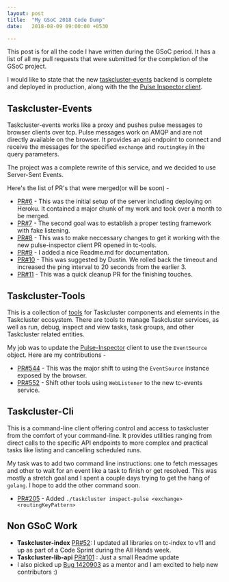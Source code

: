 ```yaml
---
layout: post
title:  "My GSoC 2018 Code Dump"
date:   2018-08-09 09:00:00 +0530

---
```


This post is for all the code I have written during the GSoC period. It has a list of all my pull requests that were submitted for the completion of the GSoC project.

I would like to state that the new [taskcluster-events](https://github.com/taskcluster/taskcluster-events) backend is complete and deployed in production, along with the the [Pulse Inspector client](https://tools.taskcluster.net/pulse-inspector).

## Taskcluster-Events

Taskcluster-events works like a proxy and pushes pulse messages to browser clients over tcp. Pulse messages work on AMQP and are not directly available on the browser. It provides an api endpoint to connect and receive the messages for the specified `exchange` and `routingKey` in the query parameters.

The project was a complete rewrite of this service, and we decided to use Server-Sent Events.

Here's the list of PR's that were merged(or will be soon) - 

* [PR#6](https://github.com/taskcluster/taskcluster-events/pull/6) - This was the initial setup of the server including deploying on Heroku. It contained a major chunk of my work and took over a month to be merged.
* [PR#7](https://github.com/taskcluster/taskcluster-events/pull/7) - The second goal was to establish a proper testing framework with fake listening.
* [PR#8](https://github.com/taskcluster/taskcluster-events/pull/8/) - This was to make neccessary changes to get it working with the new pulse-inspector client PR opened in tc-tools.
* [PR#9](https://github.com/taskcluster/taskcluster-events/pull/9/) - I added a nice Readme.md for documentation.
* [PR#10](https://github.com/taskcluster/taskcluster-events/pull/10) - This was suggested by Dustin. We rolled back the timeout and increased the ping interval to 20 seconds from the earlier 3.
* [PR#11](https://github.com/taskcluster/taskcluster-events/pull/11) - This was a quick cleanup PR for the finishing touches.

## Taskcluster-Tools
This is a collection of [tools](https://tools.taskcluster.net) for Taskcluster components and elements in the Taskcluster ecosystem. There are tools to manage Taskcluster services, as well as run, debug, inspect and view tasks, task groups, and other Taskcluster related entities.

My job was to update the [Pulse-Inspector](https://tools.taskcluster.net/pulse-inspector) client to use the `EventSource` object. Here are my contributions - 

* [PR#544](https://github.com/taskcluster/taskcluster-tools/pull/544) - This was the major shift to using the `EventSource` instance exposed by the browser.
* [PR#552](https://github.com/taskcluster/taskcluster-tools/pull/552) - Shift other tools using `WebListener` to the new tc-events service.

## Taskcluster-Cli
This is a command-line client offering control and access to taskcluster from the comfort of your command-line. It provides utilities ranging from direct calls to the specific API endpoints to more complex and practical tasks like listing and cancelling scheduled runs.

My task was to add two command line instructions: one to fetch messages and other to wait for an event like a task to finish or get resolved. This was mostly a stretch goal and I spent a couple days trying to get the hang of `golang`. I hope to add the other command soon. 

* [PR#205](https://github.com/taskcluster/taskcluster-cli/pull/205) - Added `./taskcluster inspect-pulse <exchange> <routingKeyPattern>`

## Non GSoC Work

* **Taskcluster-index** [PR#52](https://github.com/taskcluster/taskcluster-index/pull/52): I updated all libraries on tc-index to v11 and up as part of a Code Sprint during the All Hands week.
* **Taskcluster-lib-api** [PR#101](https://github.com/taskcluster/taskcluster-lib-api/pull/101) : Just a small Readme update
* I also picked up [Bug 1420903](https://bugzilla.mozilla.org/show_bug.cgi?id=1420903) as a mentor and I am excited to help new contributors :)

